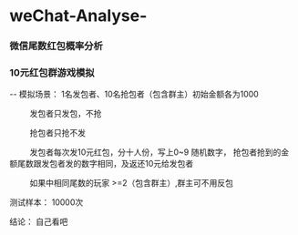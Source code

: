 # weChat-Analyse-

### 微信尾数红包概率分析

### 10元红包群游戏模拟
--
模拟场景： 1名发包者、10名抢包者（包含群主）初始金额各为1000

          发包者只发包，不抢
          
          抢包者只抢不发
          
          发包者每次发10元红包，分十人份，写上0~9 随机数字， 抢包者抢到的金额尾数跟发包者发的数字相同，及返还10元给发包者
          
          如果中相同尾数的玩家 >=2（包含群主）,群主可不用反包

测试样本： 10000次


结论： 自己看吧
